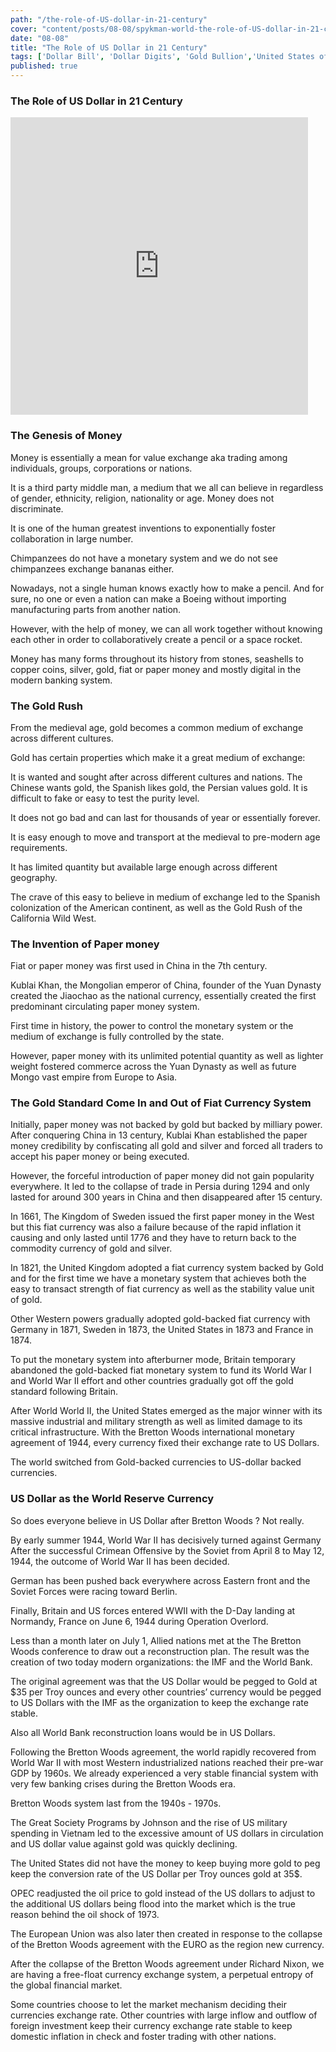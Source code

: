 ```yaml
---
path: "/the-role-of-US-dollar-in-21-century"
cover: "content/posts/08-08/spykman-world-the-role-of-US-dollar-in-21-century.png"
date: "08-08"
title: "The Role of US Dollar in 21 Century"
tags: ['Dollar Bill', 'Dollar Digits', 'Gold Bullion','United States of America','Reserve Currency','Troy Ounce','Spykman World','Nicholas Spykman']    
published: true
---
```


### The Role of US Dollar in 21 Century

<iframe src="https://www.facebook.com/plugins/video.php?href=https%3A%2F%2Fwww.facebook.com%2Fspykmanworld%2Fvideos%2F2335445176783110%2F&show_text=0&width=476" width="476" height="476" style="border:none;overflow:hidden" scrolling="no" frameborder="0" allowTransparency="true" allowFullScreen="true"></iframe>

<br/>

### The Genesis of Money
 
Money is essentially a mean for value exchange aka trading among individuals, groups, corporations or nations. 
 
It is a third party middle man, a medium that we all can believe in regardless of gender, ethnicity, religion, nationality or age. Money does not discriminate. 
 
It is one of the human greatest inventions to exponentially foster collaboration in large number. 

Chimpanzees do not have a monetary system and we do not see chimpanzees exchange bananas either. 
 
Nowadays, not a single human knows exactly how to make a pencil. And for sure, no one or even a nation can make a Boeing without importing manufacturing parts from another nation. 
 
However, with the help of money, we can all work together without knowing each other in order to collaboratively create a pencil or a space rocket.
 
Money has many forms throughout its history from stones, seashells to copper coins, silver, gold, fiat or paper money and mostly digital in the modern banking system.
 
### The Gold Rush

From the medieval age, gold becomes a common medium of exchange across different cultures. 
 
Gold has certain properties which make it a great medium of exchange:

It is wanted and sought after across different cultures and nations. The Chinese wants gold, the Spanish likes gold, the Persian values gold.
It is difficult to fake or easy to test the purity level.

It does not go bad and can last for thousands of year or essentially forever.

It is easy enough to move and transport at the medieval to pre-modern age requirements.

It has limited quantity but available large enough across different geography.
 
The crave of this easy to believe in medium of exchange led to the Spanish colonization of the American continent, as well as the Gold Rush of the California Wild West. 
 
### The Invention of Paper money

Fiat or paper money was first used in China in the 7th century. 
 
Kublai Khan, the Mongolian emperor of China, founder of the Yuan Dynasty created the Jiaochao as the national currency, essentially created the first predominant circulating paper money system.
 
First time in history, the power to control the monetary system or the medium of exchange is fully controlled by the state. 
 
However, paper money with its unlimited potential quantity as well as lighter weight fostered commerce across the Yuan Dynasty as well as future Mongo vast empire from Europe to Asia. 

### The Gold Standard Come In and Out of Fiat Currency System
 
Initially, paper money was not backed by gold but backed by milliary power. After conquering China in 13 century,  Kublai Khan established the paper money credibility by confiscating all gold and silver and forced all traders to accept his paper money or being executed. 
 
However, the forceful introduction of paper money did not gain popularity everywhere. It led to the collapse of trade in Persia during 1294 and only lasted for around 300 years in China and then disappeared after 15 century.
 
In 1661, The Kingdom of Sweden issued the first paper money in the West but this fiat currency was also a failure because of the rapid inflation it causing and only lasted until 1776 and they have to return back to the commodity currency of gold and silver.
 
In 1821, the United Kingdom adopted a fiat currency system backed by Gold and for the first time we have a monetary system that achieves both the easy to transact strength of fiat currency as well as the stability value unit of gold.
 
Other Western powers gradually adopted gold-backed fiat currency with Germany in 1871, Sweden in 1873, the United States in 1873 and France in 1874.
 
To put the monetary system into afterburner mode, Britain temporary abandoned the gold-backed fiat monetary system to fund its World War I and World War II effort and other countries gradually got off the gold standard following Britain.
 
After World World II, the United States emerged as the major winner with its massive industrial and military strength as well as limited damage to its critical infrastructure. With the Bretton Woods international monetary agreement of 1944,  every currency fixed their exchange rate to US Dollars. 

The world switched from Gold-backed currencies to US-dollar backed currencies.

### US Dollar as the World Reserve Currency

So does everyone believe in US Dollar after Bretton Woods ? Not really.

By early summer 1944, World War II has decisively turned against Germany
After the successful Crimean Offensive by the Soviet from April 8 to May 12, 1944, the outcome of World War II has been decided.

German has been pushed back everywhere across Eastern front and the Soviet Forces were racing toward Berlin.

Finally, Britain and US forces entered WWII with the D-Day landing at Normandy, France on June 6, 1944 during Operation Overlord. 

Less than a month later on July 1, Allied nations met at the The Bretton Woods conference to draw out a reconstruction plan. The result was the creation of two today modern organizations: the IMF and the World Bank.

The original agreement was that the US Dollar would be pegged to Gold at $35 per Troy ounces and every other countries’ currency would be pegged to US Dollars with the IMF as the organization to keep the exchange rate stable.

Also all World Bank reconstruction loans would be in US Dollars.

Following the Bretton Woods agreement, the world rapidly recovered from World War II with most Western industrialized nations reached their pre-war GDP by 1960s. We already experienced a very stable financial system with very few banking crises during the Bretton Woods era. 

Bretton Woods system last from the 1940s - 1970s. 

The Great Society Programs by Johnson and the rise of US military spending in Vietnam led to the excessive amount of US dollars in circulation and US dollar value against gold was quickly declining. 

The United States did not have the money to keep buying more gold to peg keep the conversion rate of the US Dollar per Troy ounces gold at 35$. 

OPEC readjusted the oil price to gold instead of the US dollars to adjust to the additional US dollars being flood into the market which is the true reason behind the oil shock of 1973. 

The European Union was also later then created in response to the collapse of the Bretton Woods agreement with the EURO as the region new currency. 

After the collapse of the Bretton Woods agreement under Richard Nixon, we are having a free-float currency exchange system, a perpetual entropy of the global financial market. 

Some countries choose to let the market mechanism deciding their currencies exchange rate.  Other countries with large inflow and outflow of foreign investment keep their currency exchange rate stable to keep domestic inflation in check and foster trading with other nations. 








